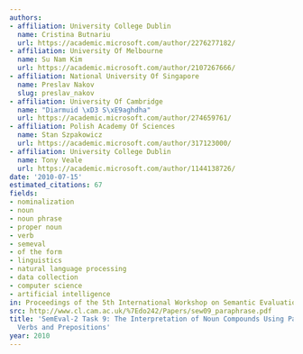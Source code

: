 ```yaml
---
authors:
- affiliation: University College Dublin
  name: Cristina Butnariu
  url: https://academic.microsoft.com/author/2276277182/
- affiliation: University Of Melbourne
  name: Su Nam Kim
  url: https://academic.microsoft.com/author/2107267666/
- affiliation: National University Of Singapore
  name: Preslav Nakov
  slug: preslav_nakov
- affiliation: University Of Cambridge
  name: "Diarmuid \xD3 S\xE9aghdha"
  url: https://academic.microsoft.com/author/274659761/
- affiliation: Polish Academy Of Sciences
  name: Stan Szpakowicz
  url: https://academic.microsoft.com/author/317123000/
- affiliation: University College Dublin
  name: Tony Veale
  url: https://academic.microsoft.com/author/1144138726/
date: '2010-07-15'
estimated_citations: 67
fields:
- nominalization
- noun
- noun phrase
- proper noun
- verb
- semeval
- of the form
- linguistics
- natural language processing
- data collection
- computer science
- artificial intelligence
in: Proceedings of the 5th International Workshop on Semantic Evaluation
src: http://www.cl.cam.ac.uk/%7Edo242/Papers/sew09_paraphrase.pdf
title: 'SemEval-2 Task 9: The Interpretation of Noun Compounds Using Paraphrasing
  Verbs and Prepositions'
year: 2010
---
```

